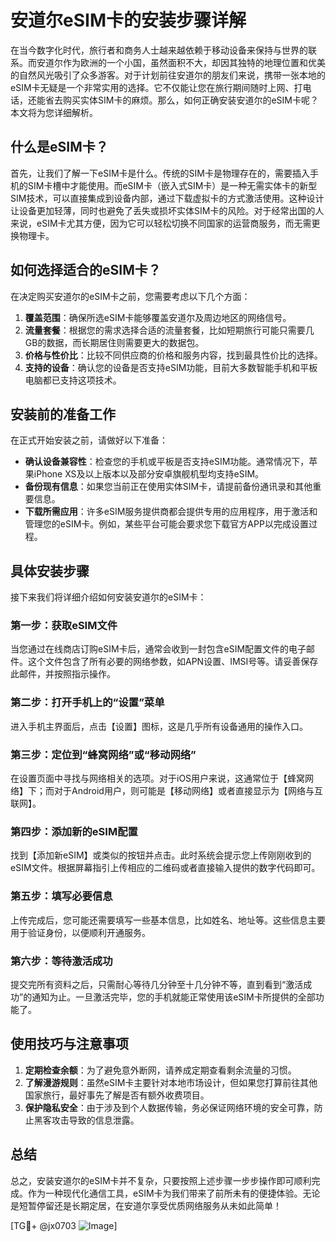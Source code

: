 # 安道尔eSIM卡的安装步骤详解

在当今数字化时代，旅行者和商务人士越来越依赖于移动设备来保持与世界的联系。而安道尔作为欧洲的一个小国，虽然面积不大，却因其独特的地理位置和优美的自然风光吸引了众多游客。对于计划前往安道尔的朋友们来说，携带一张本地的eSIM卡无疑是一个非常实用的选择。它不仅能让您在旅行期间随时上网、打电话，还能省去购买实体SIM卡的麻烦。那么，如何正确安装安道尔的eSIM卡呢？本文将为您详细解析。

## 什么是eSIM卡？

首先，让我们了解一下eSIM卡是什么。传统的SIM卡是物理存在的，需要插入手机的SIM卡槽中才能使用。而eSIM卡（嵌入式SIM卡）是一种无需实体卡的新型SIM技术，可以直接集成到设备内部，通过下载虚拟卡的方式激活使用。这种设计让设备更加轻薄，同时也避免了丢失或损坏实体SIM卡的风险。对于经常出国的人来说，eSIM卡尤其方便，因为它可以轻松切换不同国家的运营商服务，而无需更换物理卡。

## 如何选择适合的eSIM卡？

在决定购买安道尔的eSIM卡之前，您需要考虑以下几个方面：

1. **覆盖范围**：确保所选eSIM卡能够覆盖安道尔及周边地区的网络信号。
2. **流量套餐**：根据您的需求选择合适的流量套餐，比如短期旅行可能只需要几GB的数据，而长期居住则需要更大的数据包。
3. **价格与性价比**：比较不同供应商的价格和服务内容，找到最具性价比的选择。
4. **支持的设备**：确认您的设备是否支持eSIM功能，目前大多数智能手机和平板电脑都已支持这项技术。

## 安装前的准备工作

在正式开始安装之前，请做好以下准备：

- **确认设备兼容性**：检查您的手机或平板是否支持eSIM功能。通常情况下，苹果iPhone XS及以上版本以及部分安卓旗舰机型均支持eSIM。
- **备份现有信息**：如果您当前正在使用实体SIM卡，请提前备份通讯录和其他重要信息。
- **下载所需应用**：许多eSIM服务提供商都会提供专用的应用程序，用于激活和管理您的eSIM卡。例如，某些平台可能会要求您下载官方APP以完成设置过程。

## 具体安装步骤

接下来我们将详细介绍如何安装安道尔的eSIM卡：

### 第一步：获取eSIM文件

当您通过在线商店订购eSIM卡后，通常会收到一封包含eSIM配置文件的电子邮件。这个文件包含了所有必要的网络参数，如APN设置、IMSI号等。请妥善保存此邮件，并按照指示操作。

### 第二步：打开手机上的“设置”菜单

进入手机主界面后，点击【设置】图标，这是几乎所有设备通用的操作入口。

### 第三步：定位到“蜂窝网络”或“移动网络”

在设置页面中寻找与网络相关的选项。对于iOS用户来说，这通常位于【蜂窝网络】下；而对于Android用户，则可能是【移动网络】或者直接显示为【网络与互联网】。

### 第四步：添加新的eSIM配置

找到【添加新eSIM】或类似的按钮并点击。此时系统会提示您上传刚刚收到的eSIM文件。根据屏幕指引上传相应的二维码或者直接输入提供的数字代码即可。

### 第五步：填写必要信息

上传完成后，您可能还需要填写一些基本信息，比如姓名、地址等。这些信息主要用于验证身份，以便顺利开通服务。

### 第六步：等待激活成功

提交完所有资料之后，只需耐心等待几分钟至十几分钟不等，直到看到“激活成功”的通知为止。一旦激活完毕，您的手机就能正常使用该eSIM卡所提供的全部功能了。

## 使用技巧与注意事项

1. **定期检查余额**：为了避免意外断网，请养成定期查看剩余流量的习惯。
2. **了解漫游规则**：虽然eSIM卡主要针对本地市场设计，但如果您打算前往其他国家旅行，最好事先了解是否有额外收费项目。
3. **保护隐私安全**：由于涉及到个人数据传输，务必保证网络环境的安全可靠，防止黑客攻击导致的信息泄露。

## 总结

总之，安装安道尔的eSIM卡并不复杂，只要按照上述步骤一步步操作即可顺利完成。作为一种现代化通信工具，eSIM卡为我们带来了前所未有的便捷体验。无论是短暂停留还是长期定居，在安道尔享受优质网络服务从未如此简单！

[TG💪+ @jx0703 ![Image](https://github.com/user-attachments/assets/dbca1d08-cadb-493c-b0ec-ad6f7a83f270)]